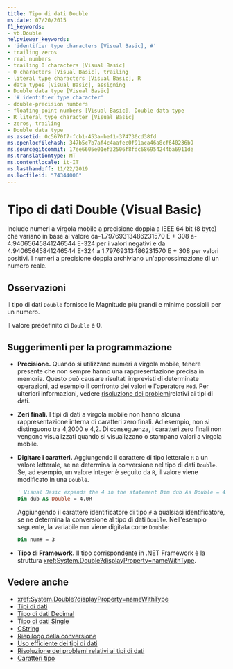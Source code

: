 ```yaml
---
title: Tipo di dati Double
ms.date: 07/20/2015
f1_keywords:
- vb.Double
helpviewer_keywords:
- 'identifier type characters [Visual Basic], #'
- trailing zeros
- real numbers
- trailing 0 characters [Visual Basic]
- 0 characters [Visual Basic], trailing
- literal type characters [Visual Basic], R
- data types [Visual Basic], assigning
- Double data type [Visual Basic]
- '# identifier type character'
- double-precision numbers
- floating-point numbers [Visual Basic], Double data type
- R literal type character [Visual Basic]
- zeros, trailing
- Double data type
ms.assetid: 0c5670f7-fcb1-453a-bef1-374730cd38fd
ms.openlocfilehash: 347b5c7b7af4c4aafec0f91aca46a8cf640236b9
ms.sourcegitcommit: 17ee6605e01ef32506f8fdc686954244ba6911de
ms.translationtype: MT
ms.contentlocale: it-IT
ms.lasthandoff: 11/22/2019
ms.locfileid: "74344006"
---
```

# <a name="double-data-type-visual-basic"></a>Tipo di dati Double (Visual Basic)

Include numeri a virgola mobile a precisione doppia a IEEE 64 bit (8 byte) che variano in base al valore da-1.79769313486231570 E + 308 a-4.94065645841246544 E-324 per i valori negativi e da 4.94065645841246544 E-324 a 1.79769313486231570 E + 308 per valori positivi. I numeri a precisione doppia archiviano un'approssimazione di un numero reale.

## <a name="remarks"></a>Osservazioni

Il tipo di dati `Double` fornisce le Magnitude più grandi e minime possibili per un numero.

Il valore predefinito di `Double` è 0.

## <a name="programming-tips"></a>Suggerimenti per la programmazione

- **Precisione.** Quando si utilizzano numeri a virgola mobile, tenere presente che non sempre hanno una rappresentazione precisa in memoria. Questo può causare risultati imprevisti di determinate operazioni, ad esempio il confronto dei valori e l'operatore `Mod`. Per ulteriori informazioni, vedere [risoluzione dei problemi](../../../visual-basic/programming-guide/language-features/data-types/troubleshooting-data-types.md)relativi ai tipi di dati.

- **Zeri finali.** I tipi di dati a virgola mobile non hanno alcuna rappresentazione interna di caratteri zero finali. Ad esempio, non si distinguono tra 4,2000 e 4,2. Di conseguenza, i caratteri zero finali non vengono visualizzati quando si visualizzano o stampano valori a virgola mobile.

- **Digitare i caratteri.** Aggiungendo il carattere di tipo letterale `R` a un valore letterale, se ne determina la conversione nel tipo di dati `Double`. Se, ad esempio, un valore integer è seguito da `R`, il valore viene modificato in una `Double`.

  ```vb
  ' Visual Basic expands the 4 in the statement Dim dub As Double = 4R to 4.0:
  Dim dub As Double = 4.0R
  ```

  Aggiungendo il carattere identificatore di tipo `#` a qualsiasi identificatore, se ne determina la conversione al tipo di dati `Double`. Nell'esempio seguente, la variabile `num` viene digitata come `Double`:

  ```vb
  Dim num# = 3
  ```

- **Tipo di Framework.** Il tipo corrispondente in .NET Framework è la struttura <xref:System.Double?displayProperty=nameWithType>.

## <a name="see-also"></a>Vedere anche

- <xref:System.Double?displayProperty=nameWithType>
- [Tipi di dati](../../../visual-basic/language-reference/data-types/index.md)
- [Tipo di dati Decimal](../../../visual-basic/language-reference/data-types/decimal-data-type.md)
- [Tipo di dati Single](../../../visual-basic/language-reference/data-types/single-data-type.md)
- [CString](../../../visual-basic/language-reference/functions/type-conversion-functions.md)
- [Riepilogo della conversione](../../../visual-basic/language-reference/keywords/conversion-summary.md)
- [Uso efficiente dei tipi di dati](../../../visual-basic/programming-guide/language-features/data-types/efficient-use-of-data-types.md)
- [Risoluzione dei problemi relativi ai tipi di dati](../../../visual-basic/programming-guide/language-features/data-types/troubleshooting-data-types.md)
- [Caratteri tipo](../../../visual-basic/programming-guide/language-features/data-types/type-characters.md)
